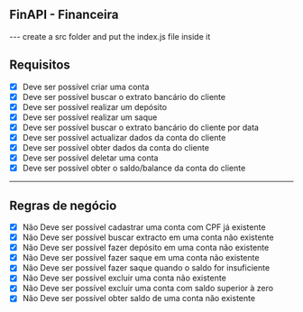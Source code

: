 ## FinAPI - Financeira

--- create a src folder and put the index.js file inside it

## Requisitos

- [X] Deve ser possível criar uma conta
- [X] Deve ser possível buscar o extrato bancário do cliente
- [X] Deve ser possível realizar um depósito
- [X] Deve ser possível realizar um saque
- [X] Deve ser possível buscar o extrato bancário do cliente por data
- [X] Deve ser possível actualizar dados da conta do cliente
- [X] Deve ser possível obter dados da conta do cliente
- [X] Deve ser possível deletar uma conta
- [X] Deve ser possível obter o saldo/balance da conta do cliente

---

## Regras de negócio
- [X] Não Deve ser possível cadastrar uma conta com CPF já existente
- [X] Não Deve ser possível buscar extracto em uma conta não existente
- [X] Não Deve ser possível fazer depósito em uma conta não existente
- [X] Não Deve ser possível fazer saque em uma conta não existente
- [X] Não Deve ser possível fazer saque quando o saldo for insuficiente
- [X] Não Deve ser possível excluir uma conta não existente
- [X] Não Deve ser possível excluir uma conta com saldo superior à zero
- [X] Não Deve ser possível obter saldo de uma conta não existente
